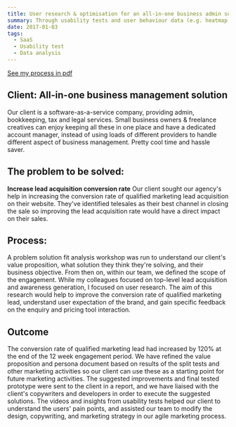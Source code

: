 ```yaml
---
title: User research & optimisation for an all-in-one business admin solution
summary: Through usability tests and user behaviour data (e.g. heatmap, visitor recording, traffic flow) collected via Visual Web Optimiser and Google Analytics, we identified 4 key areas for optimising lead acquisition. The suggested improvements were sent to the client in a report, and we have liaised with the client's copywriters and developers in order to execute the suggested solutions.
date: 2017-01-03
tags:
  - SaaS
  - Usability test
  - Data analysis
---
```

[See my process in pdf](https://2018-christie-portfolio.netlify.com/download/Christie-Lau-UX-portfolio-Saas.pdf)

## Client: All-in-one business management solution
Our client is a software-as-a-service company, providing admin, bookkeeping, tax and legal services. Small business owners & freelance creatives can enjoy keeping all these in one place and have a dedicated account manager, instead of using loads of different providers to handle different aspect of business management. Pretty cool time and hassle saver. 

## The problem to be solved:
**Increase lead acquisition conversion rate**
Our client sought our agency's help in increasing the conversion rate of qualified marketing lead acquisition on their website. They've identified telesales as their best channel in closing the sale so improving the lead acquisition rate would have a direct impact on their sales. 

## Process:
A problem solution fit analysis workshop was run to understand our client's value proposition, what solution they think they're solving, and their business objective. From then on, within our team, we defined the scope of the engagement. While my colleagues focused on top-level lead acquisition and awareness generation, I focused on user research. The aim of this research would help to improve the conversion rate of qualified marketing lead, understand user expectation of the brand, and gain specific feedback on the enquiry and pricing tool interaction. 

## Outcome
The conversion rate of qualified marketing lead had increased by 120% at the end of the 12 week engagement period. We have refined the value proposition and persona document based on results of the split tests and other marketing activities so our client can use these as a starting point for future marketing activities. The suggested improvements and final tested prototype were sent to the client in a report, and we have liaised with the client's copywriters and developers in order to execute the suggested solutions.
The videos and insights from usability tests helped our client to understand the users' pain points, and assisted our team to modify the design, copywriting, and marketing strategy in our agile marketing process. 
